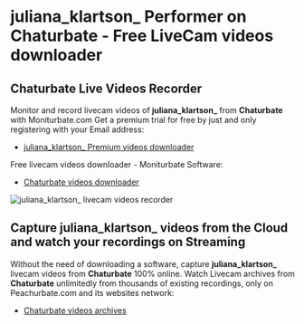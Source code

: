 # juliana_klartson_ Performer on Chaturbate - Free LiveCam videos downloader

## Chaturbate Live Videos Recorder

Monitor and record livecam videos of **juliana_klartson_** from **Chaturbate** with Moniturbate.com
Get a premium trial for free by just and only registering with your Email address:
* [juliana_klartson_ Premium videos downloader](https://moniturbate.com/request-demo-licence-key.html)

Free livecam videos downloader - Moniturbate Software:
* [Chaturbate videos downloader](https://moniturbate.com/moniturbate-download-software.html)

![juliana_klartson_ livecam videos recorder](https://peachurnet.com/templates/moniturbate-software.png)


## Capture juliana_klartson_ videos from the Cloud and watch your recordings on Streaming

Without the need of downloading a software, capture **juliana_klartson_** livecam videos from **Chaturbate** 100% online.
Watch Livecam archives from **Chaturbate** unlimitedly from thousands of existing recordings, only on Peachurbate.com and its websites network:
* [Chaturbate videos archives](https://peachurnet.com/)
